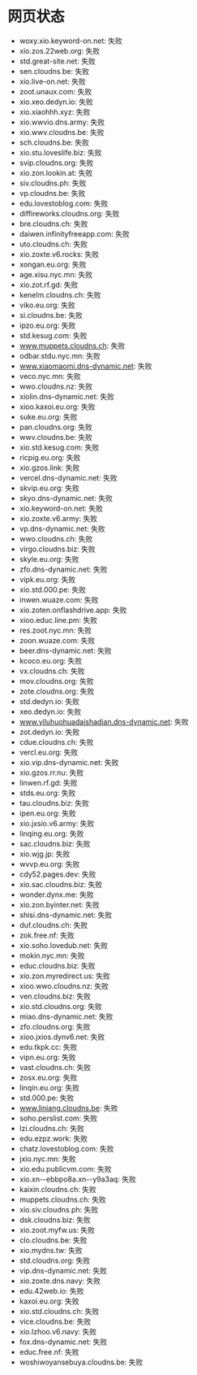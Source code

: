 # 网页状态
- woxy.xio.keyword-on.net: 失败
- xio.zos.22web.org: 失败
- std.great-site.net: 失败
- sen.cloudns.be: 失败
- xio.live-on.net: 失败
- zoot.unaux.com: 失败
- xio.xeo.dedyn.io: 失败
- xio.xiaohhh.xyz: 失败
- xio.wwvio.dns.army: 失败
- xio.wwv.cloudns.be: 失败
- sch.cloudns.be: 失败
- xio.stu.loveslife.biz: 失败
- svip.cloudns.org: 失败
- xio.zon.lookin.at: 失败
- siv.cloudns.ph: 失败
- vp.cloudns.be: 失败
- edu.lovestoblog.com: 失败
- diffireworks.cloudns.org: 失败
- bre.cloudns.ch: 失败
- daiwen.infinityfreeapp.com: 失败
- uto.cloudns.ch: 失败
- xio.zoxte.v6.rocks: 失败
- xongan.eu.org: 失败
- age.xisu.nyc.mn: 失败
- xio.zot.rf.gd: 失败
- kenelm.cloudns.ch: 失败
- viko.eu.org: 失败
- si.cloudns.be: 失败
- ipzo.eu.org: 失败
- std.kesug.com: 失败
- www.muppets.cloudns.ch: 失败
- odbar.stdu.nyc.mn: 失败
- www.xiaomaomi.dns-dynamic.net: 失败
- veco.nyc.mn: 失败
- wwo.cloudns.nz: 失败
- xiolin.dns-dynamic.net: 失败
- xioo.kaxoi.eu.org: 失败
- suke.eu.org: 失败
- pan.cloudns.org: 失败
- wwv.cloudns.be: 失败
- xio.std.kesug.com: 失败
- ricpig.eu.org: 失败
- xio.gzos.link: 失败
- vercel.dns-dynamic.net: 失败
- skvip.eu.org: 失败
- skyo.dns-dynamic.net: 失败
- xio.keyword-on.net: 失败
- xio.zoxte.v6.army: 失败
- vp.dns-dynamic.net: 失败
- wwo.cloudns.ch: 失败
- virgo.cloudns.biz: 失败
- skyle.eu.org: 失败
- zfo.dns-dynamic.net: 失败
- vipk.eu.org: 失败
- xio.std.000.pe: 失败
- inwen.wuaze.com: 失败
- xio.zoten.onflashdrive.app: 失败
- xioo.educ.line.pm: 失败
- res.zoot.nyc.mn: 失败
- zoon.wuaze.com: 失败
- beer.dns-dynamic.net: 失败
- kcoco.eu.org: 失败
- vx.cloudns.ch: 失败
- mov.cloudns.org: 失败
- zote.cloudns.org: 失败
- std.dedyn.io: 失败
- xeo.dedyn.io: 失败
- www.yiluhuohuadaishadian.dns-dynamic.net: 失败
- zot.dedyn.io: 失败
- cdue.cloudns.ch: 失败
- vercl.eu.org: 失败
- xio.vip.dns-dynamic.net: 失败
- xio.gzos.rr.nu: 失败
- linwen.rf.gd: 失败
- stds.eu.org: 失败
- tau.cloudns.biz: 失败
- ipen.eu.org: 失败
- xio.jxsio.v6.army: 失败
- linqing.eu.org: 失败
- sac.cloudns.biz: 失败
- xio.wjg.jp: 失败
- wvvp.eu.org: 失败
- cdy52.pages.dev: 失败
- xio.sac.cloudns.biz: 失败
- wonder.dynx.me: 失败
- xio.zon.byinter.net: 失败
- shisi.dns-dynamic.net: 失败
- duf.cloudns.ch: 失败
- zok.free.nf: 失败
- xio.soho.lovedub.net: 失败
- mokin.nyc.mn: 失败
- educ.cloudns.biz: 失败
- xio.zon.myredirect.us: 失败
- xioo.wwo.cloudns.nz: 失败
- ven.cloudns.biz: 失败
- xio.std.cloudns.org: 失败
- miao.dns-dynamic.net: 失败
- zfo.cloudns.org: 失败
- xioo.jxios.dynv6.net: 失败
- edu.tkpk.cc: 失败
- vipn.eu.org: 失败
- vast.cloudns.ch: 失败
- zosx.eu.org: 失败
- linqin.eu.org: 失败
- std.000.pe: 失败
- www.liniang.cloudns.be: 失败
- soho.perslist.com: 失败
- lzi.cloudns.ch: 失败
- edu.ezpz.work: 失败
- chatz.lovestoblog.com: 失败
- jxio.nyc.mn: 失败
- xio.edu.publicvm.com: 失败
- xio.xn--ebbpo8a.xn--y9a3aq: 失败
- kaixin.cloudns.ch: 失败
- muppets.cloudns.ch: 失败
- xio.siv.cloudns.ph: 失败
- dsk.cloudns.biz: 失败
- xio.zoot.myfw.us: 失败
- clo.cloudns.be: 失败
- xio.mydns.tw: 失败
- std.cloudns.org: 失败
- vip.dns-dynamic.net: 失败
- xio.zoxte.dns.navy: 失败
- edu.42web.io: 失败
- kaxoi.eu.org: 失败
- xio.std.cloudns.ch: 失败
- vice.cloudns.be: 失败
- xio.lzhoo.v6.navy: 失败
- fox.dns-dynamic.net: 失败
- educ.free.nf: 失败
- woshiwoyansebuya.cloudns.be: 失败
